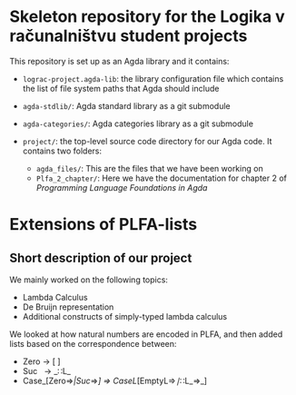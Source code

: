 # Skeleton repository for the Logika v računalništvu student projects

This repository is set up as an Agda library and it contains:

* `lograc-project.agda-lib`: the library configuration file which contains
  the list of file system paths that Agda should include

* `agda-stdlib/`: Agda standard library as a git submodule

* `agda-categories/`: Agda categories library as a git submodule

* `project/`: the top-level source code directory for our Agda code. It contains two folders:
  + `agda_files/`: This are the files that we have been working on
  + `Plfa_2_chapter/`: Here we have the documentation for chapter 2 of *Programming Language Foundations in Agda* 

# Extensions of PLFA-lists
## Short description of our project

We mainly worked on the following topics:
* Lambda Calculus
* De Bruijn representation
* Additional constructs of simply-typed lambda calculus


We looked at how natural numbers are encoded in PLFA, and then added lists based on the correspondence between:
* Zero &rarr;  [ ]
* Suc &nbsp; &rarr;  \_∷L\_
* Case_[Zero⇒_|Suc_⇒_] ⇒ CaseL_[EmptyL⇒_∣_∷L_⇒_]




